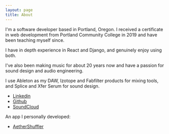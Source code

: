 ```yaml
---
layout: page
title: About
---
```


I'm a software developer based in Portland, Oregon. I received a certificate in web development from Portland Community College in 2019 and have been teaching myself since.

I have in depth experience in React and Django, and genuinely enjoy using both.

I've also been making music for about 20 years now and have a passion for sound design and audio engineering.

I use Ableton as my DAW, Izotope and Fabfilter products for mixing tools, and Splice and Xfer Serum for sound design.

- [Linkedin](https://www.linkedin.com/in/william-jeffreys-3678a126a/)
- [Github](https://github.com/wjeffreys96)
- [SoundCloud](https://soundcloud.com/yamsiz)

An app I personally developed:

- [AetherShuffler](https://aether-shuffler.vercel.app/)